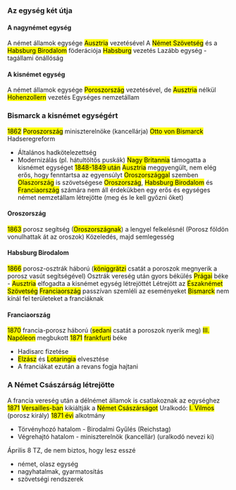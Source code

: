 ### Az egység két útja
#### A nagynémet egység
A német államok egysége <mark class="hltr-green">Ausztria</mark> vezetésével
A <mark class="hltr-green">Német Szövetség</mark> és a <mark class="hltr-green">Habsburg Birodalom</mark> föderációja
<mark class="hltr-cyan">Habsburg</mark> vezetés
Lazább egység - tagállami önállóság
#### A kisnémet egység
A német államok egysége <mark class="hltr-green">Poroszország</mark> vezetésével, de <mark class="hltr-green">Ausztria</mark> nélkül
<mark class="hltr-cyan">Hohenzollern</mark> vezetés
Egységes nemzetállam
### Bismarck a kisnémet egységért
<mark class="hltr-orange">1862</mark> <mark class="hltr-green">Poroszország</mark> miniszterelnöke (kancellárja) <mark class="hltr-cyan">Otto von Bismarck</mark>
Hadseregreform
- Általános hadkötelezettség
- Modernizálás (pl. hátultöltős puskák)
<mark class="hltr-green">Nagy Britannia</mark> támogatta a kisnémet egységet
<mark class="hltr-orange">1848-1849 után</mark> <mark class="hltr-green">Ausztria</mark> meggyengült, nem elég erős, hogy fenntartsa az egyensúlyt <mark class="hltr-green">Oroszországgal</mark> szemben
<mark class="hltr-green">Olaszország</mark> is szövetségese
<mark class="hltr-green">Oroszország</mark>, <mark class="hltr-green">Habsburg Birodalom</mark> és <mark class="hltr-green">Franciaország</mark> számára nem áll érdekükben egy erős és egységes német nemzetállam létrejötte (meg és le kell győzni őket)
#### Oroszország
<mark class="hltr-orange">1863</mark> porosz segítség (<mark class="hltr-green">Oroszországnak</mark>) a lengyel felkelésnél
(Porosz földön vonulhattak át az oroszok)
Közeledés, majd semlegesség
#### Habsburg Birodalom
<mark class="hltr-orange">1866</mark> porosz-osztrák háború (<mark class="hltr-green">königgrätzi</mark> csatát a poroszok megnyerik a porosz vasút segítségével)
Osztrák vereség után gyors békülés
<mark class="hltr-green">Prágai</mark> béke - <mark class="hltr-green">Ausztria</mark> elfogadta a kisnémet egység létrejöttét
Létrejött az <mark class="hltr-green">Északnémet Szövetség</mark>
<mark class="hltr-green">Franciaország</mark> passzívan szemléli az eseményeket
<mark class="hltr-cyan">Bismarck</mark> nem kínál fel területeket a franciáknak
#### Franciaország
<mark class="hltr-orange">1870</mark> francia-porosz háború (<mark class="hltr-green">sedani</mark> csatát a poroszok nyerik meg)
<mark class="hltr-cyan">III. Napóleon</mark> megbukott
<mark class="hltr-orange">1871</mark> <mark class="hltr-green">frankfurti</mark> béke
- Hadisarc fizetése
- <mark class="hltr-green">Elzász</mark> és <mark class="hltr-green">Lotaringia</mark> elvesztése
- A franciákat ezután a revans fogja hajtani
### A Német Császárság létrejötte
A francia vereség után a délnémet államok is csatlakoznak az egységhez
<mark class="hltr-orange">1871</mark> <mark class="hltr-green">Versailles-ban</mark> kikiáltják a <mark class="hltr-green">Német Császárságot</mark>
Uralkodó: <mark class="hltr-cyan">I. Vilmos</mark> (porosz király)
<mark class="hltr-orange">1871 évi</mark> alkotmány
- Törvényhozó hatalom - Birodalmi Gyűlés (Reichstag)
- Végrehajtó hatalom - miniszterelnök (kancellár) (uralkodó nevezi ki)

Április 8 TZ, de nem biztos, hogy lesz esszé
- német, olasz egység
- nagyhatalmak, gyarmatosítás
- szövetségi rendszerek